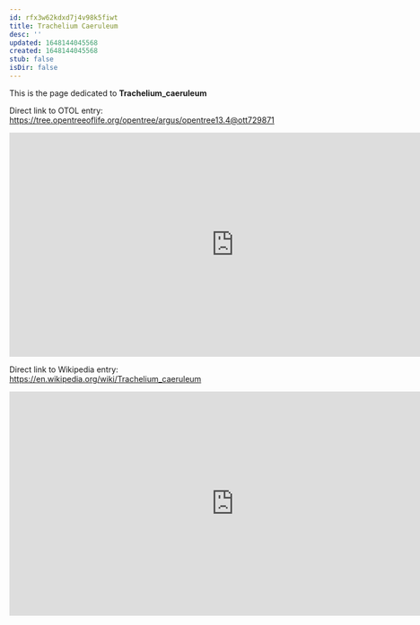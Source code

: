 ```yaml
---
id: rfx3w62kdxd7j4v98k5fiwt
title: Trachelium Caeruleum
desc: ''
updated: 1648144045568
created: 1648144045568
stub: false
isDir: false
---
```

This is the page dedicated to **Trachelium_caeruleum**


Direct link to OTOL entry: https://tree.opentreeoflife.org/opentree/argus/opentree13.4@ott729871



<html>
    <body>
    <iframe src="https://tree.opentreeoflife.org/opentree/argus/opentree13.4@ott729871"
    width="800" height="400" frameborder="0" allowfullscreen> </iframe>
    </body>
</html>
    


Direct link to Wikipedia entry: https://en.wikipedia.org/wiki/Trachelium_caeruleum



<html>
    <body>
    <iframe src="https://en.wikipedia.org/wiki/Trachelium_caeruleum"
    width="800" height="400" frameborder="0" allowfullscreen> </iframe>
    </body>
</html>
    
